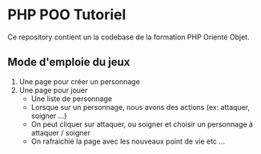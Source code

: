 # PHP POO Tutoriel

Ce repository contient un la codebase de la formation
PHP Orienté Objet.

## Mode d'emploie du jeux

1. Une page pour créer un personnage
2. Une page pour jouer
   - Une liste de personnage
   - Lorsque sur un personnage, nous avons des actions (ex: attaquer, soigner ...)
   - On peut cliquer sur attaquer, ou soigner et choisir un personnage à attaquer / soigner
   - On rafraichie la page avec les nouveaux point de vie etc ...
